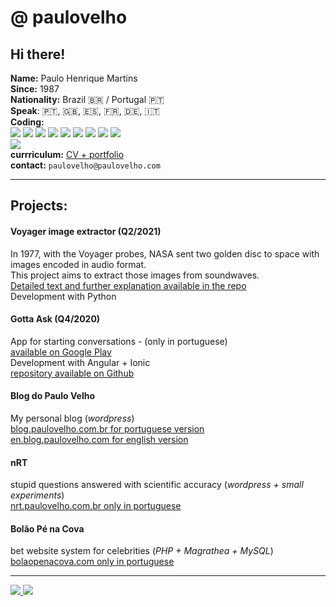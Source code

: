 # @ paulovelho

## Hi there!

**Name:** Paulo Henrique Martins  
**Since:** 1987  
**Nationality:** Brazil 🇧🇷 / Portugal 🇵🇹  
**Speak**: 🇵🇹, 🇬🇧, 🇪🇸, 🇫🇷, 🇩🇪, 🇮🇹  
**Coding:**  
<img src="https://img.shields.io/badge/javascript-high-green.svg?logo=javascript&logoColor=white" />
<img src="https://img.shields.io/badge/angular-high-green.svg?logo=angular&logoColor=white" />
<img src="https://img.shields.io/badge/ionic-high-green.svg?logo=ionic&logoColor=white" />
<img src="https://img.shields.io/badge/node-high-green.svg?logo=node-dot-js&logoColor=white" />
<img src="https://img.shields.io/badge/PHP-high-green.svg?logo=php&logoColor=white" />
<img src="https://img.shields.io/badge/flutter-average-yellow.svg?logo=flutter&logoColor=white" />
<img src="https://img.shields.io/badge/docker-average-yellow.svg?logo=docker&logoColor=white" />
<img src="https://img.shields.io/badge/java-weak-red.svg?logo=java&logoColor=white" />
<img src="https://img.shields.io/badge/python-weak-red.svg?logo=python&logoColor=white" />  
<img src="https://img.shields.io/badge/lua-beginner-red.svg?logo=lua&logoColor=white" />  
**currriculum:** [CV + portfolio](http://www.platypusweb.com.br/cv/paulo/)  
**contact:** `paulovelho@paulovelho.com`

---
## Projects:
#### Voyager image extractor (Q2/2021)
In 1977, with the Voyager probes, NASA sent two golden disc to space with images encoded in audio format.  
This project aims to extract those images from soundwaves.  
[Detailed text and further explanation available in the repo](https://github.com/paulovelho/nrt-voyager-images)  
Development with Python  

#### Gotta Ask (Q4/2020)
App for starting conversations - (only in portuguese)  
[available on Google Play](https://play.google.com/store/apps/details?id=app.platypus.gottaask)  
Development with Angular + Ionic  
[repository available on Github](https://github.com/paulovelho/ice-breaker)  

#### Blog do Paulo Velho
My personal blog (_wordpress_)  
[blog.paulovelho.com.br for portuguese version](http://blog.paulovelho.com.br/)  
[en.blog.paulovelho.com for english version](http://en.blog.paulovelho.com/)  

#### nRT
stupid questions answered with scientific accuracy (_wordpress + small experiments_)  
[nrt.paulovelho.com.br only in portuguese](http://nrt.paulovelho.com.br/)  

#### Bolão Pé na Cova
bet website system for celebrities (_PHP + Magrathea + MySQL_)  
[bolaopenacova.com only in portuguese](https://bolaopenacova.com/)   

---
<a href="https://www.linkedin.com/in/paulovelho/">
 <img src="https://img.shields.io/badge/linkedin-%230077B5.svg?&style=for-the-badge&logo=linkedin&logoColor=white" />
</a>

<a href="https://www.twitter.com/paulovelho/">
 <img src="https://img.shields.io/badge/@paulovelho-%230077B5.svg?&style=for-the-badge&logo=twitter&logoColor=white" />
</a>
